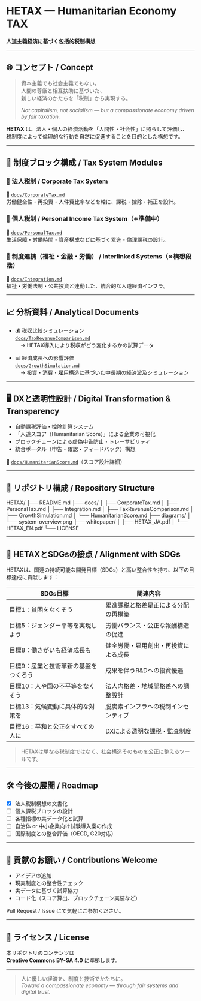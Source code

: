 # HETAX — Humanitarian Economy TAX  
**人道主義経済に基づく包括的税制構想**

---

## 🌐 コンセプト / Concept

> 資本主義でも社会主義でもない。  
> 人間の尊厳と相互扶助に基づいた、  
> 新しい経済のかたちを「税制」から実現する。  
>  
> *Not capitalism, not socialism — but a compassionate economy driven by fair taxation.*

**HETAX** は、法人・個人の経済活動を「人間性・社会性」に照らして評価し、  
税制度によって倫理的な行動を自然に促進することを目的とした構想です。

---

## 🧩 制度ブロック構成 / Tax System Modules

### 🏢 法人税制 / Corporate Tax System  
📄 [`docs/CorporateTax.md`](docs/CorporateTax.md)  
労働健全性・再投資・人件費比率などを軸に、課税・控除・補正を設計。

### 👤 個人税制 / Personal Income Tax System（※準備中）  
📄 [`docs/PersonalTax.md`](docs/PersonalTax.md)  
生活保障・労働時間・資産構成などに基づく累進・倫理課税の設計。

### 🔗 制度連携（福祉・金融・労働） / Interlinked Systems（※構想段階）  
📄 [`docs/Integration.md`](docs/Integration.md)  
福祉・労働法制・公共投資と連動した、統合的な人道経済インフラ。

---

## 📈 分析資料 / Analytical Documents

- 💰 税収比較シミュレーション  
  [`docs/TaxRevenueComparison.md`](docs/TaxRevenueComparison.md)  
　→ HETAX導入により税収がどう変化するかの試算データ

- 📊 経済成長への影響評価  
  [`docs/GrowthSimulation.md`](docs/GrowthSimulation.md)  
　→ 投資・消費・雇用構造に基づいた中長期の経済波及シミュレーション

---

## 🖥 DXと透明性設計 / Digital Transformation & Transparency

- 自動課税評価・控除計算システム  
- 「人道スコア（Humanitarian Score）」による企業の可視化  
- ブロックチェーンによる虚偽申告防止・トレーサビリティ  
- 統合ポータル（申告・確認・フィードバック）構想

📄 [`docs/HumanitarianScore.md`](docs/HumanitarianScore.md)（スコア設計詳細）

---

## 📂 リポジトリ構成 / Repository Structure

HETAX/
├── README.md
├── docs/
│ ├── CorporateTax.md
│ ├── PersonalTax.md
│ ├── Integration.md
│ ├── TaxRevenueComparison.md
│ ├── GrowthSimulation.md
│ └── HumanitarianScore.md
├── diagrams/
│ └── system-overview.png
├── whitepaper/
│ ├── HETAX_JA.pdf
│ └── HETAX_EN.pdf
└── LICENSE

---

## 🌱 HETAXとSDGsの接点 / Alignment with SDGs

HETAXは、国連の持続可能な開発目標（SDGs）と高い整合性を持ち、以下の目標達成に貢献します：

| SDGs目標 | 関連内容 |
|----------|----------|
| 目標1：貧困をなくそう | 累進課税と格差是正による分配の再構築 |
| 目標5：ジェンダー平等を実現しよう | 労働バランス・公正な報酬構造の促進 |
| 目標8：働きがいも経済成長も | 健全労働・雇用創出・再投資による成長 |
| 目標9：産業と技術革新の基盤をつくろう | 成果を伴うR&Dへの投資優遇 |
| 目標10：人や国の不平等をなくそう | 法人内格差・地域間格差への調整設計 |
| 目標13：気候変動に具体的な対策を | 脱炭素インフラへの税制インセンティブ |
| 目標16：平和と公正をすべての人に | DXによる透明な課税・監査制度 |

> HETAXは単なる税制度ではなく、社会構造そのものを公正に整えるツールです。

---

## 🛠 今後の展開 / Roadmap

- [x] 法人税制構想の文書化
- [ ] 個人課税ブロックの設計
- [ ] 各種指標の実データ化と試算
- [ ] 自治体 or 中小企業向け試験導入案の作成
- [ ] 国際制度との整合評価（OECD, G20対応）

---

## 🤝 貢献のお願い / Contributions Welcome

- アイデアの追加
- 現実制度との整合性チェック
- 実データに基づく試算協力
- コード化（スコア算出、ブロックチェーン実装など）

Pull Request / Issue にて気軽にご参加ください。

---

## 📜 ライセンス / License

本リポジトリのコンテンツは  
**Creative Commons BY-SA 4.0** に準拠します。

---

> 人に優しい経済を、制度と技術でかたちに。  
> *Toward a compassionate economy — through fair systems and digital trust.*

